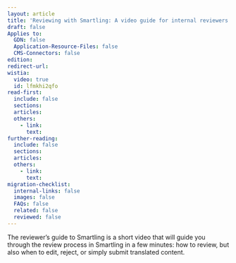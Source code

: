 ```yaml
---
layout: article
title: 'Reviewing with Smartling: A video guide for internal reviewers'
draft: false
Applies to:
  GDN: false
  Application-Resource-Files: false
  CMS-Connectors: false
edition:
redirect-url:
wistia:
  video: true
  id: lfmkhi2qfo
read-first:
  include: false
  sections:
  articles:
  others:
    - link:
      text:
further-reading:
  include: false
  sections:
  articles:
  others:
    - link:
      text:
migration-checklist:
  internal-links: false
  images: false
  FAQs: false
  related: false
  reviewed: false
---
```



The reviewer’s guide to Smartling is a short video that will guide you through the review process in Smartling in a few minutes: how to review, but also when to edit, reject, or simply submit translated content.